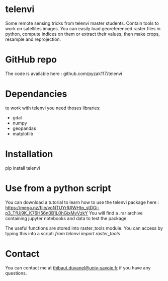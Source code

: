 # telenvi
Some remote sensing tricks from telenvi master students.
Contain tools to work on satellites images. You can easily load georeferenced raster files in python, compute indices on them or extract their values, then make crops, resample and reprojection.

# GitHub repo
The code is available here : github.com/pyzak117/telenvi

# Dependancies
to work with telenvi you need thoses libraries:
  - gdal
  - numpy
  - geopandas
  - matplotlib

# Installation
pip install telenvi

# Use from a python script
You can download a tutorial to learn how to use the telenvi package here :
https://mega.nz/file/voNTUYrR#WHtp_stDGi-p3_TfUj9K_K76H56n0B1L0hGixMvVzkY
You will find a .rar archive containing jupyter notebooks and data to test the package.

The useful functions are stored into raster_tools module. You can access by typing this into a script:
*from telenvi import raster_tools*

# Contact
You can contact me at thibaut.duvanel@univ-savoie.fr if you have any questions.
